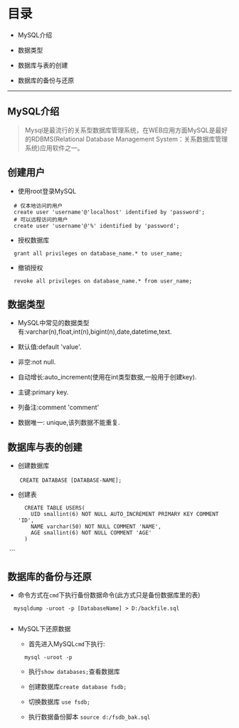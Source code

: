 # 目录

- MySQL介绍

- 数据类型

- 数据库与表的创建

- 数据库的备份与还原

---

## MySQL介绍
  
> Mysql是最流行的关系型数据库管理系统，在WEB应用方面MySQL是最好的RDBMS(Relational Database Management System：关系数据库管理系统)应用软件之一。

## 创建用户
- 使用root登录MySQL
```
  # 仅本地访问的用户
  create user 'username'@'localhost' identified by 'password';
  # 可以远程访问的用户
  create user 'username'@'%' identified by 'password';
```
- 授权数据库
```
  grant all privileges on database_name.* to user_name;
```
- 撤销授权
```
  revoke all privileges on database_name.* from user_name;
```

## 数据类型

- MySQL中常见的数据类型有:varchar(n),float,int(n),bigint(n),date,datetime,text.

- 默认值:default 'value'.

- 非空:not null.

- 自动增长:auto_increment(使用在int类型数据,一般用于创建key).

- 主键:primary key.

- 列备注:comment 'comment'

- 数据唯一: unique,该列数据不能重复.

## 数据库与表的创建

- 创建数据库

    
    ```
      CREATE DATABASE [DATABASE-NAME];
    ```
    
- 创建表

  ```
    CREATE TABLE USERS(
      UID smallint(6) NOT NULL AUTO_INCREMENT PRIMARY KEY COMMENT 'ID',
      NAME varchar(50) NOT NULL COMMENT 'NAME',
      AGE smallint(6) NOT NULL COMMENT 'AGE'
    ) 
  ```
## 数据库的备份与还原

- 命令方式在`cmd`下执行备份数据命令(此方式只是备份数据库里的表)

```
  mysqldump -uroot -p [DatabaseName] > D:/backfile.sql
  
```
- MySQL下还原数据

  - 首先进入MySQL`cmd`下执行: 
  ``` 
    mysql -uroot -p 
  ```
  
  
  - 执行`show databases;`查看数据库  
  
  - 创建数据库`create database fsdb;`
  
  - 切换数据库 `use fsdb;`  
  
  - 执行数据备份脚本 `source d:/fsdb_bak.sql`
